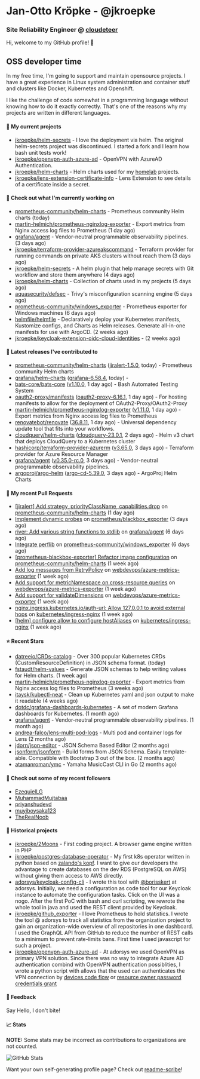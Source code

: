 # Jan-Otto Kröpke - @jkroepke
### Site Reliability Engineer @ [cloudeteer](https://cloudeteer.de/)

Hi, welcome to my GitHub profile! 👋

## OSS developer time
In my free time, I'm going to support and maintain opensource projects. I have a great experience in Linux system administration and container stuff and clusters like Docker, Kubernetes and Openshift.

I like the challenge of code somewhat in a programming language without knowing how to do it exactly correctly. That's one of the reasons why my projects are written in different languages.

#### 🌱 My current projects
- [jkroepke/helm-secrets](https://github.com/jkroepke/helm-secrets) - I love the deployment via helm. The original helm-secrets project was discontinued. I started a fork and I learn how bash unit tests work!
- [jkroepke/openvpn-auth-azure-ad](https://github.com/jkroepke/openvpn-auth-azure-ad) - OpenVPN with AzureAD Authentication.
- [jkroepke/helm-charts](https://github.com/jkroepke/helm-charts) - Helm charts used for my [homelab](https://github.com/jkroepke/homelab) projects.
- [jkroepke/lens-extension-certificate-info](https://github.com/jkroepke/lens-extension-certificate-info) - Lens Extension to see details of a certificate inside a secret.

#### 👷 Check out what I'm currently working on

- [prometheus-community/helm-charts](https://github.com/prometheus-community/helm-charts) - Prometheus community Helm charts (today)
- [martin-helmich/prometheus-nginxlog-exporter](https://github.com/martin-helmich/prometheus-nginxlog-exporter) - Export metrics from Nginx access log files to Prometheus (1 day ago)
- [grafana/agent](https://github.com/grafana/agent) - Vendor-neutral programmable observability pipelines. (3 days ago)
- [jkroepke/terraform-provider-azureakscommand](https://github.com/jkroepke/terraform-provider-azureakscommand) - Terraform provider for running commands on private AKS clusters without reach them (3 days ago)
- [jkroepke/helm-secrets](https://github.com/jkroepke/helm-secrets) - A helm plugin that help manage secrets with Git workflow and store them anywhere (4 days ago)
- [jkroepke/helm-charts](https://github.com/jkroepke/helm-charts) - Collection of charts used in my projects (5 days ago)
- [aquasecurity/defsec](https://github.com/aquasecurity/defsec) - Trivy&#39;s misconfiguration scanning engine (5 days ago)
- [prometheus-community/windows_exporter](https://github.com/prometheus-community/windows_exporter) - Prometheus exporter for Windows machines (6 days ago)
- [helmfile/helmfile](https://github.com/helmfile/helmfile) - Declaratively deploy your Kubernetes manifests, Kustomize configs, and Charts as Helm releases. Generate all-in-one manifests for use with ArgoCD. (2 weeks ago)
- [jkroepke/keycloak-extension-oidc-cloud-identities](https://github.com/jkroepke/keycloak-extension-oidc-cloud-identities) -  (2 weeks ago)

#### 🔭 Latest releases I've contributed to

- [prometheus-community/helm-charts](https://github.com/prometheus-community/helm-charts) ([jiralert-1.5.0](https://github.com/prometheus-community/helm-charts/releases/tag/jiralert-1.5.0), today) - Prometheus community Helm charts
- [grafana/helm-charts](https://github.com/grafana/helm-charts) ([grafana-6.58.4](https://github.com/grafana/helm-charts/releases/tag/grafana-6.58.4), today) - 
- [bats-core/bats-core](https://github.com/bats-core/bats-core) ([v1.10.0](https://github.com/bats-core/bats-core/releases/tag/v1.10.0), 1 day ago) - Bash Automated Testing System
- [oauth2-proxy/manifests](https://github.com/oauth2-proxy/manifests) ([oauth2-proxy-6.16.1](https://github.com/oauth2-proxy/manifests/releases/tag/oauth2-proxy-6.16.1), 1 day ago) - For hosting manifests to allow for the deployment of OAuth2-Proxy/OAuth2-Proxy
- [martin-helmich/prometheus-nginxlog-exporter](https://github.com/martin-helmich/prometheus-nginxlog-exporter) ([v1.11.0](https://github.com/martin-helmich/prometheus-nginxlog-exporter/releases/tag/v1.11.0), 1 day ago) - Export metrics from Nginx access log files to Prometheus
- [renovatebot/renovate](https://github.com/renovatebot/renovate) ([36.8.11](https://github.com/renovatebot/renovate/releases/tag/36.8.11), 1 day ago) - Universal dependency update tool that fits into your workflows.
- [cloudquery/helm-charts](https://github.com/cloudquery/helm-charts) ([cloudquery-23.0.1](https://github.com/cloudquery/helm-charts/releases/tag/cloudquery-23.0.1), 2 days ago) - Helm v3 chart that deploys CloudQuery to a Kubernetes cluster
- [hashicorp/terraform-provider-azurerm](https://github.com/hashicorp/terraform-provider-azurerm) ([v3.65.0](https://github.com/hashicorp/terraform-provider-azurerm/releases/tag/v3.65.0), 3 days ago) - Terraform provider for Azure Resource Manager
- [grafana/agent](https://github.com/grafana/agent) ([v0.35.0-rc.0](https://github.com/grafana/agent/releases/tag/v0.35.0-rc.0), 3 days ago) - Vendor-neutral programmable observability pipelines.
- [argoproj/argo-helm](https://github.com/argoproj/argo-helm) ([argo-cd-5.39.0](https://github.com/argoproj/argo-helm/releases/tag/argo-cd-5.39.0), 3 days ago) - ArgoProj Helm Charts

#### 🔨 My recent Pull Requests

- [[jiralert] Add strategy, priorityClassName, capabilities.drop](https://github.com/prometheus-community/helm-charts/pull/3601) on [prometheus-community/helm-charts](https://github.com/prometheus-community/helm-charts) (1 day ago)
- [Implement dynamic probes](https://github.com/prometheus/blackbox_exporter/pull/1098) on [prometheus/blackbox_exporter](https://github.com/prometheus/blackbox_exporter) (3 days ago)
- [river: Add various string functions to stdlib](https://github.com/grafana/agent/pull/4388) on [grafana/agent](https://github.com/grafana/agent) (6 days ago)
- [Integrate perflib](https://github.com/prometheus-community/windows_exporter/pull/1241) on [prometheus-community/windows_exporter](https://github.com/prometheus-community/windows_exporter) (6 days ago)
- [[prometheus-blackbox-exporter] Refactor image configuration](https://github.com/prometheus-community/helm-charts/pull/3564) on [prometheus-community/helm-charts](https://github.com/prometheus-community/helm-charts) (1 week ago)
- [Add log messages from RetryPolicy](https://github.com/webdevops/azure-metrics-exporter/pull/56) on [webdevops/azure-metrics-exporter](https://github.com/webdevops/azure-metrics-exporter) (1 week ago)
- [Add support for metricNamespace on cross-resource queries](https://github.com/webdevops/azure-metrics-exporter/pull/54) on [webdevops/azure-metrics-exporter](https://github.com/webdevops/azure-metrics-exporter) (1 week ago)
- [Add support for validateDimensions](https://github.com/webdevops/azure-metrics-exporter/pull/53) on [webdevops/azure-metrics-exporter](https://github.com/webdevops/azure-metrics-exporter) (1 week ago)
- [nginx.ingress.kubernetes.io/auth-url: Allow 127.0.0.1 to avoid external hops](https://github.com/kubernetes/ingress-nginx/pull/10183) on [kubernetes/ingress-nginx](https://github.com/kubernetes/ingress-nginx) (1 week ago)
- [[helm] configure allow to configure hostAliases](https://github.com/kubernetes/ingress-nginx/pull/10180) on [kubernetes/ingress-nginx](https://github.com/kubernetes/ingress-nginx) (1 week ago)

#### ⭐ Recent Stars

- [datreeio/CRDs-catalog](https://github.com/datreeio/CRDs-catalog) - Over 300 popular Kubernetes CRDs (CustomResourceDefinition) in JSON schema format. (today)
- [fstaudt/helm-values](https://github.com/fstaudt/helm-values) - Generate JSON schemas to help writing values for Helm charts. (1 week ago)
- [martin-helmich/prometheus-nginxlog-exporter](https://github.com/martin-helmich/prometheus-nginxlog-exporter) - Export metrics from Nginx access log files to Prometheus (3 weeks ago)
- [itaysk/kubectl-neat](https://github.com/itaysk/kubectl-neat) - Clean up Kubernetes yaml and json output to make it readable (4 weeks ago)
- [dotdc/grafana-dashboards-kubernetes](https://github.com/dotdc/grafana-dashboards-kubernetes) - A set of modern Grafana dashboards for Kubernetes. (1 month ago)
- [grafana/agent](https://github.com/grafana/agent) - Vendor-neutral programmable observability pipelines. (1 month ago)
- [andrea-falco/lens-multi-pod-logs](https://github.com/andrea-falco/lens-multi-pod-logs) - Multi pod and container logs for Lens (2 months ago)
- [jdorn/json-editor](https://github.com/jdorn/json-editor) - JSON Schema Based Editor (2 months ago)
- [jsonform/jsonform](https://github.com/jsonform/jsonform) - Build forms from JSON Schema. Easily template-able. Compatible with Bootstrap 3 out of the box. (2 months ago)
- [atamanroman/ymc](https://github.com/atamanroman/ymc) - Yamaha MusicCast CLI in Go (2 months ago)

#### 👯 Check out some of my recent followers

- [EzequielLG](https://github.com/EzequielLG)
- [MuhammadMujtabaa](https://github.com/MuhammadMujtabaa)
- [priyanshudevd](https://github.com/priyanshudevd)
- [muyiboysaka123](https://github.com/muyiboysaka123)
- [TheRealNoob](https://github.com/TheRealNoob)

#### 📜 Historical projects
- [jkroepke/2Moons](https://github.com/jkroepke/2Moons) - First coding project. A browser game engine written in PHP
- [jkroepke/postgres-database-operator](https://github.com/jkroepke/postgres-database-operator) - My first k8s operator written in python based on [zalando's kopf](https://github.com/zalando-incubator/kopf). I want to give our developers the advantage to create databases on the dev RDS (PostgreSQL on AWS) without giving them access to AWS directly.
- [adorsys/keycloak-config-cli](https://github.com/adorsys/keycloak-config-cli) - I wrote this tool with [@borisskert](https://github.com/borisskert) at adorsys. Initially, we need a configuration as code tool for our Keycloak instance to automate the configuration tasks. Click on the UI was a nogo. After the first PoC with bash and curl scripting, we rewrote the whole tool in java and used the REST client provided by Keycloak.
- [jkroepke/github_exporter](https://github.com/jkroepke/github_exporter) - I love Prometheus to hold statistics. I wrote the tool @ adorsys to track all statistics from the organization project to gain an organization-wide overview of all repositories in one dashboard. I used the GraphQL API from GitHub to reduce the number of REST calls to a minimum to prevent rate-limits bans. First time I used javascript for such a project.
- [jkroepke/openvpn-auth-azure-ad](https://github.com/jkroepke/openvpn-auth-azure-ad) - At adorsys we used OpenVPN as primary VPN solution. Since there was no way to integrate Azure AD authentication combind with OpenVPN authentication possiblities, I wrote a python script with allows that the used can authenticates the VPN connection by [devices code flow](https://docs.microsoft.com/en-us/azure/active-directory/develop/v2-oauth2-device-code) or [resource owner password credentials grant](https://docs.microsoft.com/en-us/azure/active-directory/develop/v2-oauth-ropc)

#### 💬 Feedback

Say Hello, I don't bite!

#### 📈 Stats

**NOTE:** Some stats may be incorrect as contributions to organizations
are not counted.

![GitHub Stats](https://github-readme-stats.vercel.app/api?username=jkroepke&count_private=false&theme=tokyonight&show_icons=true)

Want your own self-generating profile page? Check out [readme-scribe](https://github.com/muesli/readme-scribe)!
